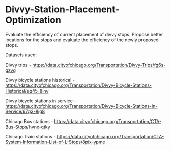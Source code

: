 # Divvy-Station-Placement-Optimization
Evaluate the efficiency of current placement of divvy stops. Propose better locations for the stops and evaluate the efficiency of the newly proposed stops.

Datasets used:

Divvy trips - https://data.cityofchicago.org/Transportation/Divvy-Trips/fg6s-gzvg

Divvy bicycle stations historical - https://data.cityofchicago.org/Transportation/Divvy-Bicycle-Stations-Historical/eq45-8inv

Divvy bicycle stations in service - https://data.cityofchicago.org/Transportation/Divvy-Bicycle-Stations-In-Service/67g3-8ig8

Chicago Bus stations - https://data.cityofchicago.org/Transportation/CTA-Bus-Stops/hvnx-qtky

Chicago Train stations - https://data.cityofchicago.org/Transportation/CTA-System-Information-List-of-L-Stops/8pix-ypme
